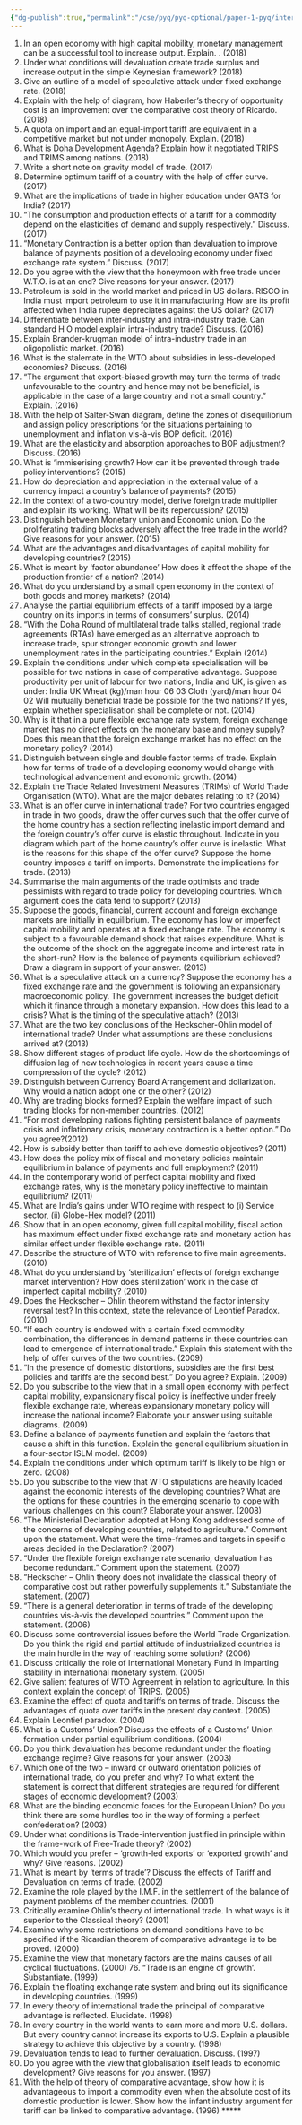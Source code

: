 ```yaml
---
{"dg-publish":true,"permalink":"/cse/pyq/pyq-optional/paper-1-pyq/international-trade-tpyq/"}
---
```



1. In an open economy with high capital mobility, monetary management can be a successful tool to increase output. Explain. . (2018) 
2. Under what conditions will devaluation create trade surplus and increase output in the simple Keynesian framework? (2018) 
3. Give an outline of a model of speculative attack under fixed exchange rate. (2018) 
4. Explain with the help of diagram, how Haberler’s theory of opportunity cost is an improvement over the comparative cost theory of Ricardo. (2018) 
5. A quota on import and an equal-import tariff are equivalent in a competitive market but not under monopoly. Explain. (2018) 
6. What is Doha Development Agenda? Explain how it negotiated TRIPS and TRIMS among nations. (2018) 
7. Write a short note on gravity model of trade. (2017) 
8. Determine optimum tariff of a country with the help of offer curve. (2017) 
9. What are the implications of trade in higher education under GATS for India? (2017) 
10. “The consumption and production effects of a tariff for a commodity depend on the elasticities of demand and supply respectively.” Discuss. (2017) 
11. “Monetary Contraction is a better option than devaluation to improve balance of payments position of a developing economy under fixed exchange rate system.” Discuss. (2017) 
12. Do you agree with the view that the honeymoon with free trade under W.T.O. is at an end? Give reasons for your answer. (2017) 
13. Petroleum is sold in the world market and priced in US dollars. RISCO in India must import petroleum to use it in manufacturing How are its profit affected when India rupee depreciates against the US dollar? (2017) 
14. Differentiate between inter-industry and intra-industry trade. Can standard H O model explain intra-industry trade? Discuss. (2016) 
15. Explain Brander-krugman model of intra-industry trade in an oligopolistic market. (2016) 
16. What is the stalemate in the WTO about subsidies in less-developed economies? Discuss. (2016) 
17. “The argument that export-biased growth may turn the terms of trade unfavourable to the country and hence may not be beneficial, is applicable in the case of a large country and not a small country.” Explain. (2016) 
18. With the help of Salter-Swan diagram, define the zones of disequilibrium and assign policy prescriptions for the situations pertaining to unemployment and inflation vis-à-vis BOP deficit. (2016) 
19. What are the elasticity and absorption approaches to BOP adjustment? Discuss. (2016) 
20. What is ‘immiserising growth? How can it be prevented through trade policy interventions? (2015) 
21. How do depreciation and appreciation in the external value of a currency impact a country’s balance of payments? (2015) 
22. In the context of a two-country model, derive foreign trade multiplier and explain its working. What will be its repercussion? (2015) 
23. Distinguish between Monetary union and Economic union. Do the proliferating trading blocks adversely affect the free trade in the world? Give reasons for your answer. (2015) 
24. What are the advantages and disadvantages of capital mobility for developing countries? (2015) 
25. What is meant by ‘factor abundance’ How does it affect the shape of the production frontier of a nation? (2014) 
26. What do you understand by a small open economy in the context of both goods and money markets? (2014) 
27. Analyse the partial equilibrium effects of a tariff imposed by a large country on its imports in terms of consumers’ surplus. (2014) 
28. “With the Doha Round of multilateral trade talks stalled, regional trade agreements (RTAs) have emerged as an alternative approach to increase trade, spur stronger economic growth and lower unemployment rates in the participating countries.” Explain (2014) 
29. Explain the conditions under which complete specialisation will be possible for two nations in case of comparative advantage. Suppose productivity per unit of labour for two nations, India and UK, is given as under: India UK  Wheat (kg)/man hour 06 03 Cloth (yard)/man hour 04 02 Will mutually beneficial trade be possible for the two nations? If yes, explain whether specialisation shall be complete or not. (2014) 
30. Why is it that in a pure flexible exchange rate system, foreign exchange market has no direct effects on the monetary base and money supply? Does this mean that the foreign exchange market has no effect on the monetary policy? (2014) 
31. Distinguish between single and double factor terms of trade. Explain how far terms of trade of a developing economy would change with technological advancement and economic growth. (2014) 
32. Explain the Trade Related Investment Measures (TRIMs) of World Trade Organisation (WTO). What are the major debates relating to it? (2014) 
33. What is an offer curve in international trade? For two countries engaged in trade in two goods, draw the offer curves such that the offer curve of the home country has a section reflecting inelastic import demand and the foreign country’s offer curve is elastic throughout. Indicate in you diagram which part of the home country’s offer curve is inelastic. What is the reasons for this shape of the offer curve? Suppose the home country imposes a tariff on imports. Demonstrate the implications for trade. (2013) 
34. Summarise the main arguments of the trade optimists and trade pessimists with regard to trade policy for developing countries. Which argument does the data tend to support? (2013) 
35. Suppose the goods, financial, current account and foreign exchange markets are initially in equilibrium. The economy has low or imperfect capital mobility and operates at a fixed exchange rate. The economy is subject to a favourable demand shock that raises expenditure. What is the outcome of the shock on the aggregate income and interest rate in the short-run? How is the balance of payments equilibrium achieved? Draw a diagram in support of your answer. (2013) 
36. What is a speculative attack on a currency? Suppose the economy has a fixed exchange rate and the government is following an expansionary macroeconomic policy. The government increases the budget deficit which it finance through a monetary expansion. How does this lead to a crisis? What is the timing of the speculative attach? (2013) 
37. What are the two key conclusions of the Heckscher-Ohlin model of international trade? Under what assumptions are these conclusions arrived at? (2013) 
38. Show different stages of product life cycle. How do the shortcomings of diffusion lag of new technologies in recent years cause a time compression of the cycle? (2012) 
39. Distinguish between Currency Board Arrangement and dollarization. Why would a nation adopt one or the other? (2012) 
40. Why are trading blocks formed? Explain the welfare impact of such trading blocks for non-member countries. (2012) 
41. “For most developing nations fighting persistent balance of payments crisis and inflationary crisis, monetary contraction is a better option.” Do you agree?(2012) 
42. How is subsidy better than tariff to achieve domestic objectives? (2011) 
43. How does the policy mix of fiscal and monetary policies maintain equilibrium in balance of payments and full employment? (2011) 
44. In the contemporary world of perfect capital mobility and fixed exchange rates, why is the monetary policy ineffective to maintain equilibrium? (2011) 
45. What are India’s gains under WTO regime with respect to (i) Service sector, (ii) Globe-Hex model? (2011) 
46. Show that in an open economy, given full capital mobility, fiscal action has maximum effect under fixed exchange rate and monetary action has similar effect under flexible exchange rate. (2011) 
47. Describe the structure of WTO with reference to five main agreements. (2010) 
48. What do you understand by ‘sterilization’ effects of foreign exchange market intervention? How does sterilization’ work in the case of imperfect capital mobility? (2010) 
49. Does the Heckscher – Ohlin theorem withstand the factor intensity reversal test? In this context, state the relevance of Leontief Paradox. (2010) 
50. “If each country is endowed with a certain fixed commodity combination, the differences in demand patterns in these countries can lead to emergence of international trade.” Explain this statement with the help of offer curves of the two countries. (2009) 
51. “In the presence of domestic distortions, subsidies are the first best policies and tariffs are the second best.” Do you agree? Explain. (2009)
52. Do you subscribe to the view that in a small open economy with perfect capital mobility, expansionary fiscal policy is ineffective under freely flexible exchange rate, whereas expansionary monetary policy will increase the national income? Elaborate your answer using suitable diagrams. (2009) 
53. Define a balance of payments function and explain the factors that cause a shift in this function. Explain the general equilibrium situation in a four-sector ISLM model. (2009) 
54. Explain the conditions under which optimum tariff is likely to be high or zero. (2008) 
55. Do you subscribe to the view that WTO stipulations are heavily loaded against the economic interests of the developing countries? What are the options for these countries in the emerging scenario to cope with various challenges on this count? Elaborate your answer. (2008) 
56. “The Ministerial Declaration adopted at Hong Kong addressed some of the concerns of developing countries, related to agriculture.” Comment upon the statement. What were the time-frames and targets in specific areas decided in the Declaration? (2007) 
57. “Under the flexible foreign exchange rate scenario, devaluation has become redundant.” Comment upon the statement. (2007) 
58. “Heckscher – Ohlin theory does not invalidate the classical theory of comparative cost but rather powerfully supplements it.” Substantiate the statement. (2007) 
59. “There is a general deterioration in terms of trade of the developing countries vis-à-vis the developed countries.” Comment upon the statement. (2006) 
60. Discuss some controversial issues before the World Trade Organization. Do you think the rigid and partial attitude of industrialized countries is the main hurdle in the way of reaching some solution? (2006) 
61. Discuss critically the role of International Monetary Fund in imparting stability in international monetary system. (2005) 
62. Give salient features of WTO Agreement in relation to agriculture. In this context explain the concept of TRIPS. (2005) 
63. Examine the effect of quota and tariffs on terms of trade. Discuss the advantages of quota over tariffs in the present day context. (2005) 
64. Explain Leontief paradox. (2004) 
65. What is a Customs’ Union? Discuss the effects of a Customs’ Union formation under partial equilibrium conditions. (2004) 
66. Do you think devaluation has become redundant under the floating exchange regime? Give reasons for your answer. (2003) 
67. Which one of the two – inward or outward orientation policies of international trade, do you prefer and why? To what extent the statement is correct that different strategies are required for different stages of economic development? (2003) 
68. What are the binding economic forces for the European Union? Do you think there are some hurdles too in the way of forming a perfect confederation? (2003) 
69. Under what conditions is Trade-intervention justified in principle within the frame-work of Free-Trade theory? (2002) 
70. Which would you prefer – ‘growth-led exports’ or ‘exported growth’ and why? Give reasons. (2002) 
71. What is meant by ‘terms of trade’? Discuss the effects of Tariff and Devaluation on terms of trade. (2002) 
72. Examine the role played by the I.M.F. in the settlement of the balance of payment problems of the member countries. (2001) 
73. Critically examine Ohlin’s theory of international trade. In what ways is it superior to the Classical theory? (2001) 
74. Examine why some restrictions on demand conditions have to be specified if the Ricardian theorem of comparative advantage is to be proved. (2000) 
75. Examine the view that monetary factors are the mains causes of all cyclical fluctuations. (2000) 76. “Trade is an engine of growth’. Substantiate. (1999) 
76. Explain the floating exchange rate system and bring out its significance in developing countries. (1999) 
77. In every theory of international trade the principal of comparative advantage is reflected. Elucidate. (1998) 
78. In every country in the world wants to earn more and more U.S. dollars. But every country cannot increase its exports to U.S. Explain a plausible strategy to achieve this objective by a country. (1998)
79. Devaluation tends to lead to further devaluation. Discuss. (1997) 
80. Do you agree with the view that globalisation itself leads to economic development? Give reasons for you answer. (1997) 
81. With the help of theory of comparative advantage, show how it is advantageous to import a commodity even when the absolute cost of its domestic production is lower. Show how the infant industry argument for tariff can be linked to comparative advantage. (1996) *****